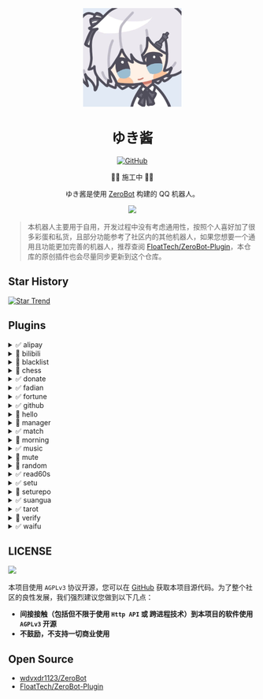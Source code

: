 <div align="center">
  <img src=".github/yukichan.jpg" alt="ゆき酱" width = "200">
  <br>

  <h1>ゆき酱</h1>

  [![GitHub](https://img.shields.io/github/license/aimerneige/yukichan-bot)](https://raw.githubusercontent.com/aimerneige/yukichan-bot/main/LICENSE)

  🚧🚧 施工中 🚧🚧

  ゆき酱是使用 [ZeroBot](https://github.com/wdvxdr1123/ZeroBot) 构建的 QQ 机器人。

  <img src="https://counter.seku.su/cmoe?name=YukiChan-Bot&theme=r34" /><br>

</div>

> 本机器人主要用于自用，开发过程中没有考虑通用性，按照个人喜好加了很多彩蛋和私货，且部分功能参考了社区内的其他机器人，如果您想要一个通用且功能更加完善的机器人，推荐查阅 [FloatTech/ZeroBot-Plugin](https://github.com/FloatTech/ZeroBot-Plugin)，本仓库的原创插件也会尽量同步更新到这个仓库。

## Star History

[![Star Trend](https://api.star-history.com/svg?repos=aimerneige/yukichan-bot&type=Timeline)](https://seladb.github.io/StarTrack-js/#/preload?r=aimerneige,yukichan-bot)

## Plugins

<details><summary>✅ alipay</summary>支付宝到账语音生成</details>
<details><summary>🚧 bilibili</summary>哔哩哔哩相关功能</details>
<details><summary>🚧 blacklist</summary>黑名单</details>
<details><summary>🚧 chess</summary>国际象棋</details>
<details><summary>✅ donate</summary>捐赠二维码</details>
<details><summary>✅ fadian</summary>每日发癫</details>
<details><summary>✅ fortune</summary>求签</details>
<details><summary>✅ github</summary>GitHub 仓库信息</details>
<details><summary>🚧 hello</summary>好友认证</details>
<details><summary>🚧 manager</summary>简易群管</details>
<details><summary>✅ match</summary>固定回复</details>
<details><summary>🚧 morning</summary>早上好</details>
<details><summary>✅ music</summary>点歌</details>
<details><summary>🚧 mute</summary>禁言游戏</details>
<details><summary>🚧 random</summary>随机事件生成器</details>
<details><summary>✅ read60s</summary>每天 60 秒读懂世界</details>
<details><summary>✅ setu</summary>色图</details>
<details><summary>🚧 seturepo</summary>色图库</details>
<details><summary>✅ suangua</summary>算卦</details>
<details><summary>✅ tarot</summary>塔罗牌</details>
<details><summary>🚧 verify</summary>入群认证</details>
<details><summary>✅ waifu</summary>随机 AI 老婆</details>

## LICENSE

<a href="https://www.gnu.org/licenses/agpl-3.0.en.html">
<img src="https://www.gnu.org/graphics/agplv3-155x51.png">
</a>

本项目使用 `AGPLv3` 协议开源，您可以在 [GitHub](https://github.com/aimerneige/yukichan-bot) 获取本项目源代码。为了整个社区的良性发展，我们强烈建议您做到以下几点：

- **间接接触（包括但不限于使用 `Http API` 或 跨进程技术）到本项目的软件使用 `AGPLv3` 开源**
- **不鼓励，不支持一切商业使用**

## Open Source

- [wdvxdr1123/ZeroBot](https://github.com/wdvxdr1123/ZeroBot)
- [FloatTech/ZeroBot-Plugin](https://github.com/FloatTech/ZeroBot-Plugin)
